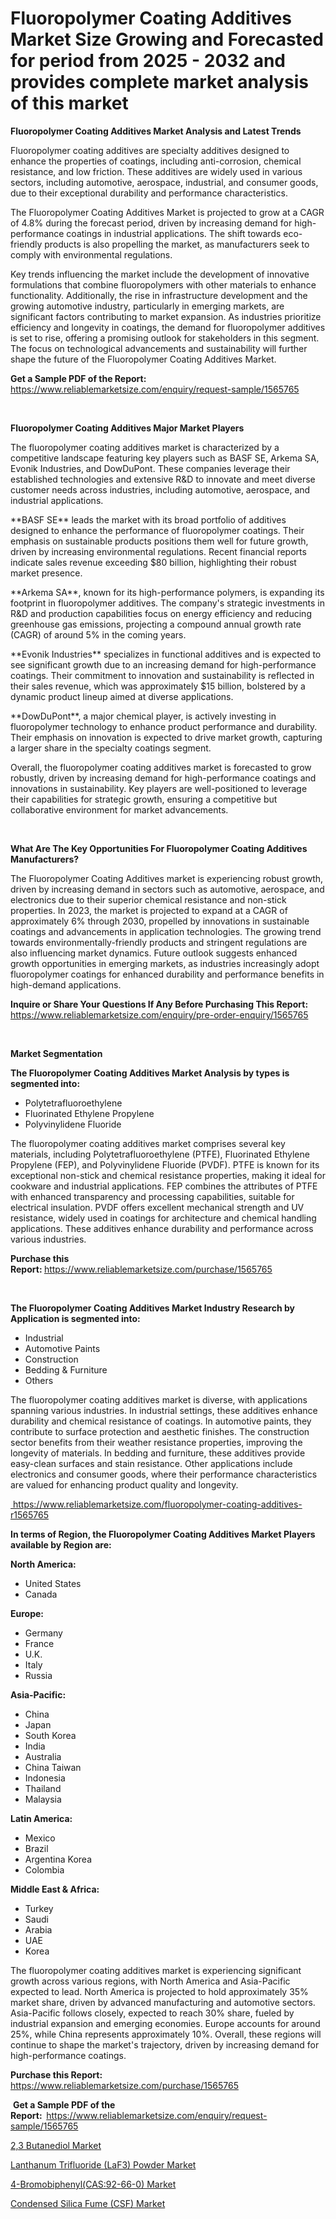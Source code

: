 <p><h1>Fluoropolymer Coating Additives Market Size Growing and Forecasted for period from 2025 - 2032 and provides complete market analysis of this market</h1></p><p><strong>Fluoropolymer Coating Additives Market Analysis and Latest Trends</strong></p>
<p><p>Fluoropolymer coating additives are specialty additives designed to enhance the properties of coatings, including anti-corrosion, chemical resistance, and low friction. These additives are widely used in various sectors, including automotive, aerospace, industrial, and consumer goods, due to their exceptional durability and performance characteristics.</p><p>The Fluoropolymer Coating Additives Market is projected to grow at a CAGR of 4.8% during the forecast period, driven by increasing demand for high-performance coatings in industrial applications. The shift towards eco-friendly products is also propelling the market, as manufacturers seek to comply with environmental regulations. </p><p>Key trends influencing the market include the development of innovative formulations that combine fluoropolymers with other materials to enhance functionality. Additionally, the rise in infrastructure development and the growing automotive industry, particularly in emerging markets, are significant factors contributing to market expansion. As industries prioritize efficiency and longevity in coatings, the demand for fluoropolymer additives is set to rise, offering a promising outlook for stakeholders in this segment. The focus on technological advancements and sustainability will further shape the future of the Fluoropolymer Coating Additives Market.</p></p>
<p><strong>Get a Sample PDF of the Report:&nbsp;</strong> <a href="https://www.reliablemarketsize.com/enquiry/request-sample/1565765?utm_campaign=1932&utm_medium=2&utm_source=Github&utm_content=ia&utm_term=04042025&utm_id=fluoropolymer-coating-additives">https://www.reliablemarketsize.com/enquiry/request-sample/1565765</a></p>
<p>&nbsp;</p>
<p><strong>Fluoropolymer Coating Additives Major Market Players</strong></p>
<p><p>The fluoropolymer coating additives market is characterized by a competitive landscape featuring key players such as BASF SE, Arkema SA, Evonik Industries, and DowDuPont. These companies leverage their established technologies and extensive R&D to innovate and meet diverse customer needs across industries, including automotive, aerospace, and industrial applications.</p><p>**BASF SE** leads the market with its broad portfolio of additives designed to enhance the performance of fluoropolymer coatings. Their emphasis on sustainable products positions them well for future growth, driven by increasing environmental regulations. Recent financial reports indicate sales revenue exceeding $80 billion, highlighting their robust market presence.</p><p>**Arkema SA**, known for its high-performance polymers, is expanding its footprint in fluoropolymer additives. The company's strategic investments in R&D and production capabilities focus on energy efficiency and reducing greenhouse gas emissions, projecting a compound annual growth rate (CAGR) of around 5% in the coming years.</p><p>**Evonik Industries** specializes in functional additives and is expected to see significant growth due to an increasing demand for high-performance coatings. Their commitment to innovation and sustainability is reflected in their sales revenue, which was approximately $15 billion, bolstered by a dynamic product lineup aimed at diverse applications.</p><p>**DowDuPont**, a major chemical player, is actively investing in fluoropolymer technology to enhance product performance and durability. Their emphasis on innovation is expected to drive market growth, capturing a larger share in the specialty coatings segment.</p><p>Overall, the fluoropolymer coating additives market is forecasted to grow robustly, driven by increasing demand for high-performance coatings and innovations in sustainability. Key players are well-positioned to leverage their capabilities for strategic growth, ensuring a competitive but collaborative environment for market advancements.</p></p>
<p>&nbsp;</p>
<p><strong>What Are The Key Opportunities For Fluoropolymer Coating Additives Manufacturers?</strong></p>
<p><p>The Fluoropolymer Coating Additives market is experiencing robust growth, driven by increasing demand in sectors such as automotive, aerospace, and electronics due to their superior chemical resistance and non-stick properties. In 2023, the market is projected to expand at a CAGR of approximately 6% through 2030, propelled by innovations in sustainable coatings and advancements in application technologies. The growing trend towards environmentally-friendly products and stringent regulations are also influencing market dynamics. Future outlook suggests enhanced growth opportunities in emerging markets, as industries increasingly adopt fluoropolymer coatings for enhanced durability and performance benefits in high-demand applications.</p></p>
<p><strong>Inquire or Share Your Questions If Any Before Purchasing This Report:</strong> <a href="https://www.reliablemarketsize.com/enquiry/pre-order-enquiry/1565765?utm_campaign=1932&utm_medium=2&utm_source=Github&utm_content=ia&utm_term=04042025&utm_id=fluoropolymer-coating-additives">https://www.reliablemarketsize.com/enquiry/pre-order-enquiry/1565765</a></p>
<p>&nbsp;</p>
<p><strong>Market Segmentation</strong></p>
<p><strong>The Fluoropolymer Coating Additives Market Analysis by types is segmented into:</strong></p>
<p><ul><li>Polytetrafluoroethylene</li><li>Fluorinated Ethylene Propylene</li><li>Polyvinylidene Fluoride</li></ul></p>
<p><p>The fluoropolymer coating additives market comprises several key materials, including Polytetrafluoroethylene (PTFE), Fluorinated Ethylene Propylene (FEP), and Polyvinylidene Fluoride (PVDF). PTFE is known for its exceptional non-stick and chemical resistance properties, making it ideal for cookware and industrial applications. FEP combines the attributes of PTFE with enhanced transparency and processing capabilities, suitable for electrical insulation. PVDF offers excellent mechanical strength and UV resistance, widely used in coatings for architecture and chemical handling applications. These additives enhance durability and performance across various industries.</p></p>
<p><strong>Purchase this Report:&nbsp;</strong><a href="https://www.reliablemarketsize.com/purchase/1565765?utm_campaign=1932&utm_medium=2&utm_source=Github&utm_content=ia&utm_term=04042025&utm_id=fluoropolymer-coating-additives">https://www.reliablemarketsize.com/purchase/1565765</a></p>
<p>&nbsp;</p>
<p><strong>The Fluoropolymer Coating Additives Market Industry Research by Application is segmented into:</strong></p>
<p><ul><li>Industrial</li><li>Automotive Paints</li><li>Construction</li><li>Bedding & Furniture</li><li>Others</li></ul></p>
<p><p>The fluoropolymer coating additives market is diverse, with applications spanning various industries. In industrial settings, these additives enhance durability and chemical resistance of coatings. In automotive paints, they contribute to surface protection and aesthetic finishes. The construction sector benefits from their weather resistance properties, improving the longevity of materials. In bedding and furniture, these additives provide easy-clean surfaces and stain resistance. Other applications include electronics and consumer goods, where their performance characteristics are valued for enhancing product quality and longevity.</p></p>
<p><a href="https://www.reliablemarketsize.com/fluoropolymer-coating-additives-r1565765?utm_campaign=1932&utm_medium=2&utm_source=Github&utm_content=ia&utm_term=04042025&utm_id=fluoropolymer-coating-additives">&nbsp;https://www.reliablemarketsize.com/fluoropolymer-coating-additives-r1565765</a></p>
<p><strong>In terms of Region, the Fluoropolymer Coating Additives Market Players available by Region are:</strong></p>
<p>
    <p> <strong> North America: </strong>
        <ul>
            <li>United States</li>
            <li>Canada</li>
        </ul>
        </p> 
    <p> <strong> Europe: </strong>
        <ul>
            <li>Germany</li>
            <li>France</li>
            <li>U.K.</li>
            <li>Italy</li>
            <li>Russia</li>
        </ul>
        </p> 
    <p> <strong> Asia-Pacific: </strong>
        <ul>
            <li>China</li>
            <li>Japan</li>
            <li>South Korea</li>
            <li>India</li>
            <li>Australia</li>
            <li>China Taiwan</li>
            <li>Indonesia</li>
            <li>Thailand</li>
            <li>Malaysia</li>
        </ul>
        </p> 
    <p> <strong> Latin America: </strong>
        <ul>
            <li>Mexico</li>
            <li>Brazil</li>
            <li>Argentina Korea</li>
            <li>Colombia</li>
        </ul>
        </p> 
    <p> <strong> Middle East & Africa: </strong>
        <ul>
            <li>Turkey</li>
            <li>Saudi</li>
            <li>Arabia</li>
            <li>UAE</li>
            <li>Korea</li>
        </ul>
    </p>
    </p>
<p><p>The fluoropolymer coating additives market is experiencing significant growth across various regions, with North America and Asia-Pacific expected to lead. North America is projected to hold approximately 35% market share, driven by advanced manufacturing and automotive sectors. Asia-Pacific follows closely, expected to reach 30% share, fueled by industrial expansion and emerging economies. Europe accounts for around 25%, while China represents approximately 10%. Overall, these regions will continue to shape the market's trajectory, driven by increasing demand for high-performance coatings.</p></p>
<p><strong>Purchase this Report: </strong><a href="https://www.reliablemarketsize.com/purchase/1565765?utm_campaign=1932&utm_medium=2&utm_source=Github&utm_content=ia&utm_term=04042025&utm_id=fluoropolymer-coating-additives">https://www.reliablemarketsize.com/purchase/1565765</a></p>
<p>&nbsp;<strong>Get a Sample PDF of the Report:&nbsp;&nbsp;</strong><a href="https://www.reliablemarketsize.com/enquiry/request-sample/1565765?utm_campaign=1932&utm_medium=2&utm_source=Github&utm_content=ia&utm_term=04042025&utm_id=fluoropolymer-coating-additives">https://www.reliablemarketsize.com/enquiry/request-sample/1565765</a></p>
<p><strong></strong></p>
<p><p><a href="https://github.com/maikefelanc3/Market-Research-Report-List-1/blob/main/23-butanediol-market.md?utm_campaign=1932&utm_medium=2&utm_source=Github&utm_content=ia&utm_term=04042025&utm_id=fluoropolymer-coating-additives">2,3 Butanediol Market</a></p><p><a href="https://github.com/shiahbuyerin/Market-Research-Report-List-1/blob/main/lanthanum-trifluoride-laf3-powder-market.md?utm_campaign=1932&utm_medium=2&utm_source=Github&utm_content=ia&utm_term=04042025&utm_id=fluoropolymer-coating-additives">Lanthanum Trifluoride (LaF3) Powder Market</a></p><p><a href="https://github.com/fahieraudau9/Market-Research-Report-List-1/blob/main/4-bromobiphenylcas92-66-0-market.md?utm_campaign=1932&utm_medium=2&utm_source=Github&utm_content=ia&utm_term=04042025&utm_id=fluoropolymer-coating-additives">4-Bromobiphenyl(CAS:92-66-0) Market</a></p><p><a href="https://github.com/vimar16th/Market-Research-Report-List-7/blob/main/condensed-silica-fume-csf-market.md?utm_campaign=1932&utm_medium=2&utm_source=Github&utm_content=ia&utm_term=04042025&utm_id=fluoropolymer-coating-additives">Condensed Silica Fume (CSF) Market</a></p></p>